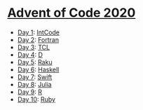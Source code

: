 # [Advent of Code 2020](https://adventofcode.com/2020/)

  * [Day 1](day1/README.md): [IntCode](https://esolangs.org/wiki/Intcode)
  * [Day 2](day2/README.md): [Fortran](https://en.wikipedia.org/wiki/Fortran)
  * [Day 3](day3/README.md): [TCL](https://en.wikipedia.org/wiki/Tcl)
  * [Day 4](day4/README.md): [D](https://en.wikipedia.org/wiki/D_(programming_language))
  * [Day 5](day5/README.md): [Raku](https://en.wikipedia.org/wiki/Raku_(programming_language))
  * [Day 6](day6/README.md): [Haskell](https://en.wikipedia.org/wiki/Haskell_(programming_language))
  * [Day 7](day7/README.md): [Swift](https://en.wikipedia.org/wiki/Swift_(programming_language))
  * [Day 8](day8/README.md): [Julia](https://en.wikipedia.org/wiki/Julia_(programming_language))
  * [Day 9](day9/README.md): [R](https://en.wikipedia.org/wiki/R_(programming_language))
  * [Day 10](day10/README.md): [Ruby](https://en.wikipedia.org/wiki/Ruby_(programming_language))